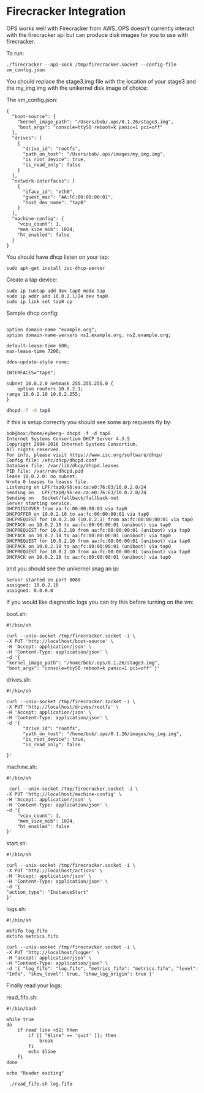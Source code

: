 Firecracker Integration
========================

OPS works well with Firecracker from AWS. OPS doesn't currently interact
with the firecracker api but can produce disk images for you to use with
firecracker.


To run:

```
./firecracker --api-sock /tmp/firecracker.socket --config-file vm_config.json
```

You should replace the stage3.img file with the location of your stage3
and the my_img.img with the unikernel disk image of choice:

The vm_config.json:
```
{
  "boot-source": {
    "kernel_image_path": "/Users/bob/.ops/0.1.26/stage3.img",
    "boot_args": "console=ttyS0 reboot=k panic=1 pci=off"
  },
  "drives": [
    {
      "drive_id": "rootfs",
      "path_on_host": "/Users/bob/.ops/images/my_img.img",
      "is_root_device": true,
      "is_read_only": false
    }
  ],
  "network-interfaces": [
    {
      "iface_id": "eth0",
      "guest_mac": "AA:FC:00:00:00:01",
      "host_dev_name": "tap0"
    }
  ],
  "machine-config": {
    "vcpu_count": 1,
    "mem_size_mib": 1024,
    "ht_enabled": false
  }
}
```

You should have dhcp listen on your tap:

```
sudo apt-get install isc-dhcp-server
```

Create a tap device:
```
sudo ip tuntap add dev tap0 mode tap
sudo ip addr add 10.0.2.1/24 dev tap0
sudo ip link set tap0 up
```

Sample dhcp config:
```

option domain-name "example.org";
option domain-name-servers ns1.example.org, ns2.example.org;

default-lease-time 600;
max-lease-time 7200;

ddns-update-style none;

INTERFACES="tap0";

subnet 10.0.2.0 netmask 255.255.255.0 {
    option routers 10.0.2.1;
range 10.0.2.10 10.0.2.255;
}
```

```sh
dhcpd -f -d tap0
```

If this is setup correctly you should see some arp requests fly by:

```
bob@box:/home/eyberg~ dhcpd -f -d tap0
Internet Systems Consortium DHCP Server 4.3.5
Copyright 2004-2016 Internet Systems Consortium.
All rights reserved.
For info, please visit https://www.isc.org/software/dhcp/
Config file: /etc/dhcp/dhcpd.conf
Database file: /var/lib/dhcp/dhcpd.leases
PID file: /var/run/dhcpd.pid
lease 10.0.2.0: no subnet.
Wrote 0 leases to leases file.
Listening on LPF/tap0/96:ea:ca:e0:76:63/10.0.2.0/24
Sending on   LPF/tap0/96:ea:ca:e0:76:63/10.0.2.0/24
Sending on   Socket/fallback/fallback-net
Server starting service.
DHCPDISCOVER from aa:fc:00:00:00:01 via tap0
DHCPOFFER on 10.0.2.10 to aa:fc:00:00:00:01 via tap0
DHCPREQUEST for 10.0.2.10 (10.0.2.1) from aa:fc:00:00:00:01 via tap0
DHCPACK on 10.0.2.10 to aa:fc:00:00:00:01 (uniboot) via tap0
DHCPREQUEST for 10.0.2.10 from aa:fc:00:00:00:01 (uniboot) via tap0
DHCPACK on 10.0.2.10 to aa:fc:00:00:00:01 (uniboot) via tap0
DHCPREQUEST for 10.0.2.10 from aa:fc:00:00:00:01 (uniboot) via tap0
DHCPACK on 10.0.2.10 to aa:fc:00:00:00:01 (uniboot) via tap0
DHCPREQUEST for 10.0.2.10 from aa:fc:00:00:00:01 (uniboot) via tap0
DHCPACK on 10.0.2.10 to aa:fc:00:00:00:01 (uniboot) via tap0
```

and you should see the unikernel snag an ip:

```
Server started on port 8080
assigned: 10.0.2.10
assigned: 0.0.0.0
```

If you would like diagnostic logs you can try this before turning on the
vm:

boot.sh:
```
#!/bin/sh

curl --unix-socket /tmp/firecracker.socket -i \
-X PUT 'http://localhost/boot-source' \
-H 'Accept: application/json' \
-H 'Content-Type: application/json' \
-d '{
"kernel_image_path": "/home/bob/.ops/0.1.26/stage3.img",
"boot_args": "console=ttyS0 reboot=k panic=1 pci=off" }'
```

drives.sh:
```
#!/bin/sh

curl --unix-socket /tmp/firecracker.socket -i \
-X PUT 'http://localhost/drives/rootfs' \
-H 'Accept: application/json' \
-H 'Content-Type: application/json' \
-d '{
      "drive_id": "rootfs",
      "path_on_host": "/home/bob/.ops/0.1.26/images/my_img.img",
      "is_root_device": true,
      "is_read_only": false

}'
```

machine.sh:
```
#!/bin/sh

 curl --unix-socket /tmp/firecracker.socket -i \
-X PUT 'http://localhost/machine-config' \
-H 'Accept: application/json' \
-H 'Content-Type: application/json' \
-d '{
    "vcpu_count": 1,
    "mem_size_mib": 1024,
    "ht_enabled": false
}'
```

start.sh:
```
#!/bin/sh

curl --unix-socket /tmp/firecracker.socket -i \
-X PUT 'http://localhost/actions' \
-H 'Accept: application/json' \
-H 'Content-Type: application/json' \
-d '{
"action_type": "InstanceStart"
}'
```

logs.sh:
```
#!/bin/sh

mkfifo log.fifo
mkfifo metrics.fifo

curl --unix-socket /tmp/firecracker.socket -i \
-X PUT 'http://localhost/logger' \
-H "accept: application/json" \
-H "Content-Type: application/json" \
-d '{ "log_fifo": "log.fifo", "metrics_fifo": "metrics.fifo", "level":
"Info", "show_level": true, "show_log_origin": true }'
```

Finally read your logs:

read_fifo.sh:
```
#!/bin/bash

while true
do
    if read line <$1; then
        if [[ "$line" == 'quit' ]]; then
            break
        fi
        echo $line
    fi
done

echo "Reader exiting"
```

```
 ./read_fifo.sh log.fifo
```
